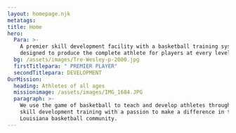 ```yaml
---
layout: homepage.njk
metatags:
title: Home
hero:
  Para: >-
    A premier skill development facility with a basketball training system
    designed to produce the complete athlete for players at every level.
  bg: /assets/images/Tre-Wesley-p-2000.jpg
  firstTitlepara: " PREMIER PLAYER"
  secondTitlepara: DEVELOPMENT
OurMission:
  heading: Athletes of all ages
  missionimage: /assets/images/IMG_1684.JPG
  paragraph: >-
    We use the game of basketball to teach and develop athletes through premier
    skill development training with a passion to make a difference in the
    Louisiana basketball community.
---
```

